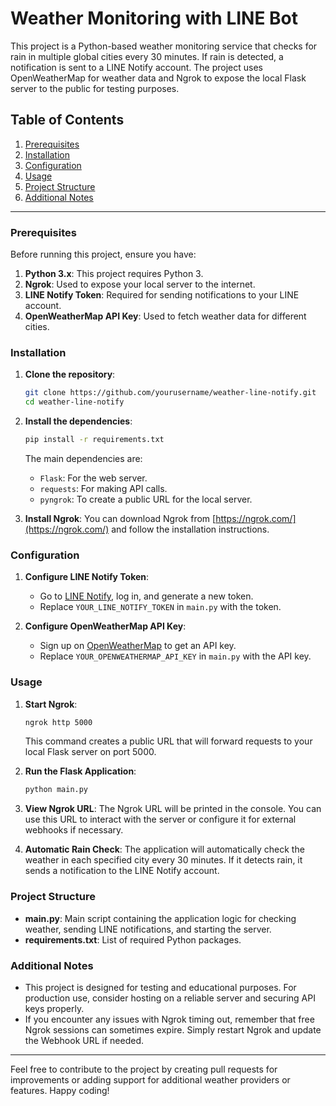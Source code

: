 
# Weather Monitoring with LINE Bot

This project is a Python-based weather monitoring service that checks for rain in multiple global cities every 30 minutes. If rain is detected, a notification is sent to a LINE Notify account. The project uses OpenWeatherMap for weather data and Ngrok to expose the local Flask server to the public for testing purposes.

## Table of Contents
1. [Prerequisites](#prerequisites)
2. [Installation](#installation)
3. [Configuration](#configuration)
4. [Usage](#usage)
5. [Project Structure](#project-structure)
6. [Additional Notes](#additional-notes)

---

### Prerequisites

Before running this project, ensure you have:

1. **Python 3.x**: This project requires Python 3.
2. **Ngrok**: Used to expose your local server to the internet.
3. **LINE Notify Token**: Required for sending notifications to your LINE account.
4. **OpenWeatherMap API Key**: Used to fetch weather data for different cities.

### Installation

1. **Clone the repository**:
   ```bash
   git clone https://github.com/yourusername/weather-line-notify.git
   cd weather-line-notify
   ```

2. **Install the dependencies**:
   ```bash
   pip install -r requirements.txt
   ```

   The main dependencies are:
   - `Flask`: For the web server.
   - `requests`: For making API calls.
   - `pyngrok`: To create a public URL for the local server.

3. **Install Ngrok**:
   You can download Ngrok from [https://ngrok.com/](https://ngrok.com/) and follow the installation instructions.

### Configuration

1. **Configure LINE Notify Token**:
   - Go to [LINE Notify](https://notify-bot.line.me/en/), log in, and generate a new token.
   - Replace `YOUR_LINE_NOTIFY_TOKEN` in `main.py` with the token.

2. **Configure OpenWeatherMap API Key**:
   - Sign up on [OpenWeatherMap](https://home.openweathermap.org/users/sign_up) to get an API key.
   - Replace `YOUR_OPENWEATHERMAP_API_KEY` in `main.py` with the API key.

### Usage

1. **Start Ngrok**:
   ```bash
   ngrok http 5000
   ```
   This command creates a public URL that will forward requests to your local Flask server on port 5000.

2. **Run the Flask Application**:
   ```bash
   python main.py
   ```

3. **View Ngrok URL**:
   The Ngrok URL will be printed in the console. You can use this URL to interact with the server or configure it for external webhooks if necessary.

4. **Automatic Rain Check**:
   The application will automatically check the weather in each specified city every 30 minutes. If it detects rain, it sends a notification to the LINE Notify account.

### Project Structure

- **main.py**: Main script containing the application logic for checking weather, sending LINE notifications, and starting the server.
- **requirements.txt**: List of required Python packages.

### Additional Notes

- This project is designed for testing and educational purposes. For production use, consider hosting on a reliable server and securing API keys properly.
- If you encounter any issues with Ngrok timing out, remember that free Ngrok sessions can sometimes expire. Simply restart Ngrok and update the Webhook URL if needed.

---

Feel free to contribute to the project by creating pull requests for improvements or adding support for additional weather providers or features. Happy coding!
